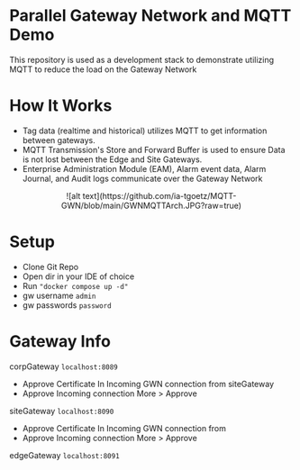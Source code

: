 # Parallel Gateway Network and MQTT Demo

This repository is used as a development stack to demonstrate utilizing MQTT to reduce the load on the Gateway Network

# How It Works

* Tag data (realtime and historical) utilizes MQTT to get information between gateways.
* MQTT Transmission's Store and Forward Buffer is used to ensure Data is not lost between the Edge and Site Gateways.
* Enterprise Administration Module (EAM), Alarm event data, Alarm Journal, and Audit logs communicate over the Gateway Network

<p style="text-align: center;">![alt text](https://github.com/ia-tgoetz/MQTT-GWN/blob/main/GWNMQTTArch.JPG?raw=true)</p>

# Setup
* Clone Git Repo
* Open dir in your IDE of choice
* Run ` "docker compose up -d" `
* gw username ` admin `
* gw passwords ` password `

# Gateway Info

corpGateway ` localhost:8089 `
* Approve Certificate In Incoming GWN connection from siteGateway
* Approve Incoming connection More > Approve

siteGateway ` localhost:8090 `
* Approve Certificate In Incoming GWN connection from 
* Approve Incoming connection More > Approve

edgeGateway ` localhost:8091 `

